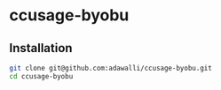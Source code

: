 # ccusage-byobu

## Installation

```bash
git clone git@github.com:adawalli/ccusage-byobu.git
cd ccusage-byobu
```
